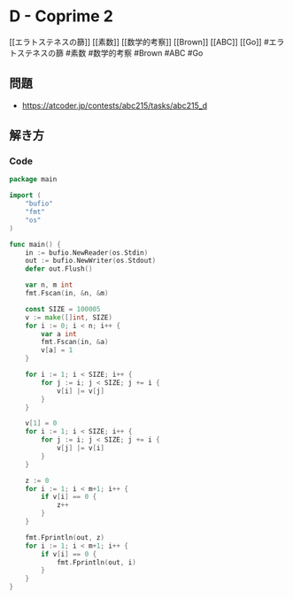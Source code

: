 # D - Coprime 2
[[エラトステネスの篩]] [[素数]] [[数学的考察]] [[Brown]] [[ABC]] [[Go]]
#エラトステネスの篩 #素数 #数学的考察 #Brown #ABC #Go 

## 問題
- https://atcoder.jp/contests/abc215/tasks/abc215_d

## 解き方
### Code
```go
package main

import (
	"bufio"
	"fmt"
	"os"
)

func main() {
	in := bufio.NewReader(os.Stdin)
	out := bufio.NewWriter(os.Stdout)
	defer out.Flush()

	var n, m int
	fmt.Fscan(in, &n, &m)

	const SIZE = 100005
	v := make([]int, SIZE)
	for i := 0; i < n; i++ {
		var a int
		fmt.Fscan(in, &a)
		v[a] = 1
	}

	for i := 1; i < SIZE; i++ {
		for j := i; j < SIZE; j += i {
			v[i] |= v[j]
		}
	}

	v[1] = 0
	for i := 1; i < SIZE; i++ {
		for j := i; j < SIZE; j += i {
			v[j] |= v[i]
		}
	}

	z := 0
	for i := 1; i < m+1; i++ {
		if v[i] == 0 {
			z++
		}
	}

	fmt.Fprintln(out, z)
	for i := 1; i < m+1; i++ {
		if v[i] == 0 {
			fmt.Fprintln(out, i)
		}
	}
}
```